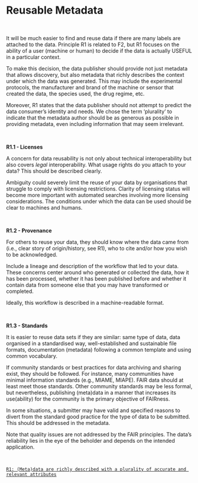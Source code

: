 # Reusable Metadata

</br>

It will be much easier to find and reuse data if there are many labels are attached to the data. Principle R1 is related to F2, but R1 focuses on the ability of a user (machine or human) to decide if the data is  actually USEFUL in a particular context. 

To make this decision, the data publisher should provide not just metadata that allows discovery, but also metadata that richly describes the context under which the data was generated. This may include the experimental protocols, the manufacturer and brand of the machine or sensor that created the data, the species used, the drug regime, etc. 

Moreover, R1 states that the  data publisher should not attempt to predict the data consumer’s identity and needs. We chose the term ‘plurality’ to indicate that the  metadata author should be as generous as possible in providing metadata, even including information that may seem irrelevant.

</br>

**R1.1 - Licenses**

A concern for data reusability is not only about technical interoperability but also covers *legal* interoperability. What usage rights do you attach to your data? This should be described clearly. 

Ambiguity could severely limit the reuse of your data by organisations that struggle to comply with licensing restrictions. Clarity of licensing status will become more important with automated searches involving more licensing considerations. The conditions under which the data can be used should be clear to machines and humans.

</br>

**R1.2 - Provenance**

For others to reuse your data, they should know where the data came from (i.e., clear story of origin/history, see R1), who to cite and/or how you wish to be acknowledged. 

Include a lineage and description of the workflow that led to your data. These concerns center around who generated or collected the data, how it has been processed, whether it has been published before and whether it contain data from someone else that you may have transformed or completed. 

Ideally, this workflow is described in a machine-readable format.

</br>

**R1.3 - Standards**

It is easier to reuse data sets if they are similar: same type of data, data organised in a standardised way, well-established and sustainable file formats, documentation (metadata) following a common template and using common vocabulary. 

If community standards or best practices for data archiving and sharing exist, they should be followed. For instance, many communities have minimal information standards (e.g., MIAME,  MIAPE). FAIR data should at least meet those standards. Other community standards may be less formal, but nevertheless, publishing (meta)data in a manner that increases its use(ability) for the community is the primary objective of FAIRness. 

In some situations, a submitter may have valid and specified reasons to divert from the standard good practice for the type of data to be submitted. This should be addressed in the metadata. 

Note that quality issues are not addressed by the FAIR  principles. The data’s reliability lies in the eye of the beholder and  depends on the intended application.

</br>

 [`R1: (Meta)data are richly described with a plurality of accurate and relevant attributes`](https://www.go-fair.org/fair-principles/r1-metadata-richly-described-plurality-accurate-relevant-attributes/)